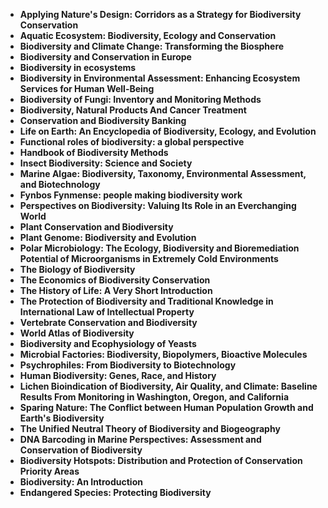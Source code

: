 

<ul>
  
 <li><b><a target="_blank" href="https://github.com/manjunath5496/Biodiversity-Books/blob/master/bta(1).pdf" style="text-decoration:none;">Applying Nature's Design: Corridors as a Strategy for Biodiversity Conservation</a></b></li>
  
<li><b><a target="_blank" href="https://github.com/manjunath5496/Biodiversity-Books/blob/master/bta(2).pdf" style="text-decoration:none;">Aquatic Ecosystem: Biodiversity, Ecology and Conservation</a></b></li>

<li><b><a target="_blank" href="https://github.com/manjunath5496/Biodiversity-Books/blob/master/bta(3).pdf" style="text-decoration:none;">Biodiversity and Climate Change: Transforming the Biosphere</a></b></li>                         
  <li><b><a target="_blank" href="https://github.com/manjunath5496/Biodiversity-Books/blob/master/bta(4).pdf" style="text-decoration:none;">Biodiversity and Conservation in Europe</a></b></li>
  
   <li><b><a target="_blank" href="https://github.com/manjunath5496/Biodiversity-Books/blob/master/bta(5).pdf" style="text-decoration:none;">Biodiversity in ecosystems</a></b></li>  
   
 <li><b><a target="_blank" href="https://github.com/manjunath5496/Biodiversity-Books/blob/master/bta(6).pdf" style="text-decoration:none;">Biodiversity in Environmental Assessment: Enhancing Ecosystem Services for Human Well-Being</a></b></li>
  
<li><b><a target="_blank" href="https://github.com/manjunath5496/Biodiversity-Books/blob/master/bta(7).pdf" style="text-decoration:none;">Biodiversity of Fungi: Inventory and Monitoring Methods</a></b></li>

<li><b><a target="_blank" href="https://github.com/manjunath5496/Biodiversity-Books/blob/master/bta(8).pdf" style="text-decoration:none;">Biodiversity, Natural Products And Cancer Treatment</a></b></li>                         
  <li><b><a target="_blank" href="https://github.com/manjunath5496/Biodiversity-Books/blob/master/bta(9).pdf" style="text-decoration:none;">Conservation and Biodiversity Banking</a></b></li>
  
   <li><b><a target="_blank" href="https://github.com/manjunath5496/Biodiversity-Books/blob/master/bta(10).pdf" style="text-decoration:none;">Life on Earth: An Encyclopedia of Biodiversity, Ecology, and Evolution</a></b></li>     
   
<li><b><a target="_blank" href="https://github.com/manjunath5496/Biodiversity-Books/blob/master/bta(11).pdf" style="text-decoration:none;">Functional roles of biodiversity: a global perspective</a></b></li>

<li><b><a target="_blank" href="https://github.com/manjunath5496/Biodiversity-Books/blob/master/bta(12).pdf" style="text-decoration:none;">Handbook of Biodiversity Methods</a></b></li>                         
  <li><b><a target="_blank" href="https://github.com/manjunath5496/Biodiversity-Books/blob/master/bta(13).pdf" style="text-decoration:none;">Insect Biodiversity: Science and Society </a></b></li>
  
   <li><b><a target="_blank" href="https://github.com/manjunath5496/Biodiversity-Books/blob/master/bta(14).pdf" style="text-decoration:none;">Marine Algae: Biodiversity, Taxonomy, Environmental Assessment, and Biotechnology</a></b></li>     
      
 <li><b><a target="_blank" href="https://github.com/manjunath5496/Biodiversity-Books/blob/master/bta(15).pdf" style="text-decoration:none;">Fynbos Fynmense: people making biodiversity work</a></b></li>                         
  <li><b><a target="_blank" href="https://github.com/manjunath5496/Biodiversity-Books/blob/master/bta(16).pdf" style="text-decoration:none;">Perspectives on Biodiversity: Valuing Its Role in an Everchanging World</a></b></li>
  
 <li><b><a target="_blank" href="https://github.com/manjunath5496/Biodiversity-Books/blob/master/bta(17).pdf" style="text-decoration:none;">Plant Conservation and Biodiversity</a></b></li>
  
<li><b><a target="_blank" href="https://github.com/manjunath5496/Biodiversity-Books/blob/master/bta(18).pdf" style="text-decoration:none;">Plant Genome: Biodiversity and Evolution</a></b></li>

<li><b><a target="_blank" href="https://github.com/manjunath5496/Biodiversity-Books/blob/master/bta(19).pdf" style="text-decoration:none;">Polar Microbiology: The Ecology, Biodiversity and Bioremediation Potential of Microorganisms in Extremely Cold Environments</a></b></li>                         
  <li><b><a target="_blank" href="https://github.com/manjunath5496/Biodiversity-Books/blob/master/bta(20).pdf" style="text-decoration:none;">The Biology of Biodiversity</a></b></li>
  
   <li><b><a target="_blank" href="https://github.com/manjunath5496/Biodiversity-Books/blob/master/bta(21).pdf" style="text-decoration:none;">The Economics of Biodiversity Conservation</a></b></li>  
   
 <li><b><a target="_blank" href="https://github.com/manjunath5496/Biodiversity-Books/blob/master/bta(22).pdf" style="text-decoration:none;">The History of Life: A Very Short Introduction</a></b></li>
  
<li><b><a target="_blank" href="https://github.com/manjunath5496/Biodiversity-Books/blob/master/bta(23).pdf" style="text-decoration:none;">The Protection of Biodiversity and Traditional Knowledge in International Law of Intellectual Property</a></b></li>

<li><b><a target="_blank" href="https://github.com/manjunath5496/Biodiversity-Books/blob/master/bta(24).pdf" style="text-decoration:none;">Vertebrate Conservation and Biodiversity</a></b></li>                         
  <li><b><a target="_blank" href="https://github.com/manjunath5496/Biodiversity-Books/blob/master/bta(25).pdf" style="text-decoration:none;">World Atlas of Biodiversity</a></b></li>
  
   <li><b><a target="_blank" href="https://github.com/manjunath5496/Biodiversity-Books/blob/master/bta(26).pdf" style="text-decoration:none;">Biodiversity and Ecophysiology of Yeasts</a></b></li>     
   
<li><b><a target="_blank" href="https://github.com/manjunath5496/Biodiversity-Books/blob/master/bta(27).pdf" style="text-decoration:none;">Microbial Factories: Biodiversity, Biopolymers, Bioactive Molecules</a></b></li>

<li><b><a target="_blank" href="https://github.com/manjunath5496/Biodiversity-Books/blob/master/bta(28).pdf" style="text-decoration:none;">Psychrophiles: From Biodiversity to Biotechnology</a></b></li>                         
  <li><b><a target="_blank" href="https://github.com/manjunath5496/Biodiversity-Books/blob/master/bta(29).pdf" style="text-decoration:none;">Human Biodiversity: Genes, Race, and History</a></b></li>
  
   <li><b><a target="_blank" href="https://github.com/manjunath5496/Biodiversity-Books/blob/master/bta(30).pdf" style="text-decoration:none;">Lichen Bioindication of Biodiversity, Air Quality, and Climate: Baseline Results From Monitoring in Washington, Oregon, and California</a></b></li>     
      
 <li><b><a target="_blank" href="https://github.com/manjunath5496/Biodiversity-Books/blob/master/bta(31).pdf" style="text-decoration:none;">Sparing Nature: The Conflict between Human Population Growth and Earth's Biodiversity</a></b></li>                         
  <li><b><a target="_blank" href="https://github.com/manjunath5496/Biodiversity-Books/blob/master/bta(32).pdf" style="text-decoration:none;">The Unified Neutral Theory of Biodiversity and Biogeography</a></b></li>
   
   
  <li><b><a target="_blank" href="https://github.com/manjunath5496/Biodiversity-Books/blob/master/bta(33).pdf" style="text-decoration:none;">DNA Barcoding in Marine Perspectives: Assessment and Conservation of Biodiversity</a></b></li>                         
  <li><b><a target="_blank" href="https://github.com/manjunath5496/Biodiversity-Books/blob/master/bta(34).pdf" style="text-decoration:none;">Biodiversity Hotspots: Distribution and Protection of Conservation Priority Areas</a></b></li>  
    <li><b><a target="_blank" href="https://github.com/manjunath5496/Biodiversity-Books/blob/master/bta(35).pdf" style="text-decoration:none;">Biodiversity: An Introduction</a></b></li>   
      <li><b><a target="_blank" href="https://github.com/manjunath5496/Biodiversity-Books/blob/master/bta(36).pdf" style="text-decoration:none;">Endangered Species: Protecting Biodiversity</a></b></li>   
    
     
 </ul>
